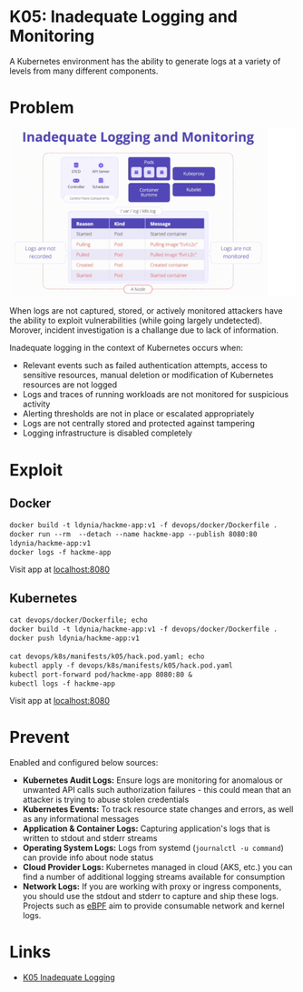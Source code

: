 # K05: Inadequate Logging and Monitoring

A Kubernetes environment has the ability to generate logs at a variety of levels from many different components.

# Problem

![diagram](../assets/img/k05.png)

When logs are not captured, stored, or actively monitored attackers have the ability to exploit vulnerabilities (while going largely undetected). Morover, incident investigation is a challange due to lack of information.

Inadequate logging in the context of Kubernetes occurs when:

- Relevant events such as failed authentication attempts, access to sensitive resources, manual deletion or modification of Kubernetes resources are not logged
- Logs and traces of running workloads are not monitored for suspicious activity
- Alerting thresholds are not in place or escalated appropriately
- Logs are not centrally stored and protected against tampering
- Logging infrastructure is disabled completely

# Exploit

## Docker

```shell
docker build -t ldynia/hackme-app:v1 -f devops/docker/Dockerfile .
docker run --rm  --detach --name hackme-app --publish 8080:80 ldynia/hackme-app:v1
docker logs -f hackme-app
```
Visit app at [localhost:8080](http://localhost:8080/)

## Kubernetes

```shell
cat devops/docker/Dockerfile; echo
docker build -t ldynia/hackme-app:v1 -f devops/docker/Dockerfile .
docker push ldynia/hackme-app:v1

cat devops/k8s/manifests/k05/hack.pod.yaml; echo
kubectl apply -f devops/k8s/manifests/k05/hack.pod.yaml
kubectl port-forward pod/hackme-app 8080:80 &
kubectl logs -f hackme-app
```

Visit app at [localhost:8080](http://localhost:8080/)

# Prevent

Enabled and configured below sources:

- **Kubernetes Audit Logs:** Ensure logs are monitoring for anomalous or unwanted API calls such authorization failures - this could mean that an attacker is trying to abuse stolen credentials
- **Kubernetes Events:** To track resource state changes and errors, as well as any informational messages
- **Application & Container Logs:** Capturing application's logs that is written to stdout and stderr streams
- **Operating System Logs:**  Logs from systemd (`journalctl -u command`) can provide info about node status
- **Cloud Provider Logs:** Kubernetes managed in cloud (AKS, etc.) you can find a number of additional logging streams available for consumption
- **Network Logs:** If you are working with proxy or ingress components, you should use the stdout and stderr to capture and ship these logs. Projects such as [eBPF](https://ebpf.io/) aim to provide consumable network and kernel logs.

# Links

- [K05 Inadequate Logging](https://owasp.org/www-project-kubernetes-top-ten/2022/en/src/K05-inadequate-logging)
